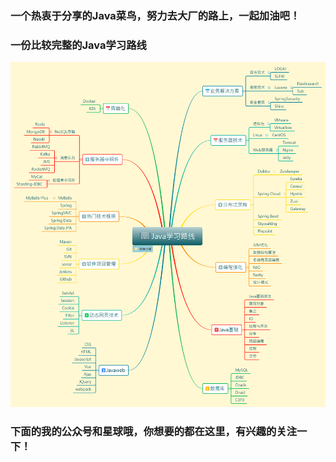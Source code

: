 ### 一个热衷于分享的Java菜鸟，努力去大厂的路上，一起加油吧！


### 一份比较完整的Java学习路线

![image](./assets/GitHubPage/Java学习路线.png)

### 下面的我的公众号和星球哦，你想要的都在这里，有兴趣的关注一下！

